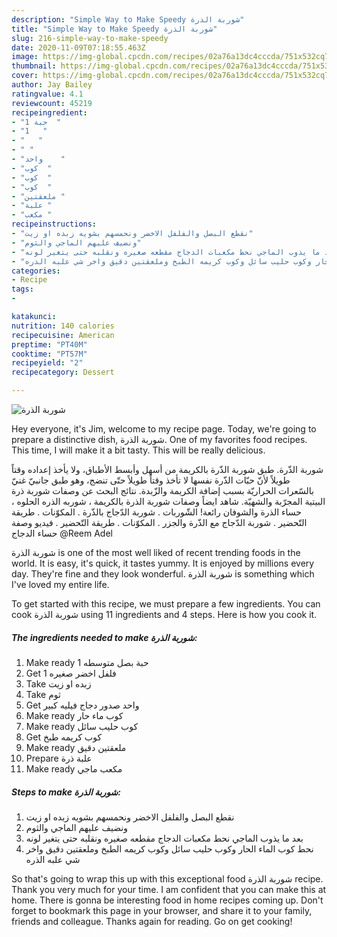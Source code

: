 ```yaml
---
description: "Simple Way to Make Speedy شوربة الذرة"
title: "Simple Way to Make Speedy شوربة الذرة"
slug: 216-simple-way-to-make-speedy
date: 2020-11-09T07:18:55.463Z
image: https://img-global.cpcdn.com/recipes/02a76a13dc4cccda/751x532cq70/الصورة-الرئيسية-لوصفةشوربة-الذرة.jpg
thumbnail: https://img-global.cpcdn.com/recipes/02a76a13dc4cccda/751x532cq70/الصورة-الرئيسية-لوصفةشوربة-الذرة.jpg
cover: https://img-global.cpcdn.com/recipes/02a76a13dc4cccda/751x532cq70/الصورة-الرئيسية-لوصفةشوربة-الذرة.jpg
author: Jay Bailey
ratingvalue: 4.1
reviewcount: 45219
recipeingredient:
- "1 حبة  "
- "1   "
- "   "
- " "
- "واحد    "
- "كوب  "
- "كوب  "
- "كوب  "
- "ملعقتين "
- "علبة "
- "مكعب "
recipeinstructions:
- "نقطع البصل والفلفل الاخضر ونحمسهم بشويه زبده او زيت"
- "ونضيف عليهم الماجي والثوم"
- "بعد ما يذوب الماجي نحط مكعبات الدجاج مقطعه صغيره ونقلبه حتى يتغير لونه"
- "نحط كوب الماء الحار وكوب حليب سائل وكوب كريمه الطبخ وملعقتين دقيق واخر شي علبه الذره"
categories:
- Recipe
tags:
- 

katakunci:  
nutrition: 140 calories
recipecuisine: American
preptime: "PT40M"
cooktime: "PT57M"
recipeyield: "2"
recipecategory: Dessert

---
```



![شوربة الذرة](https://img-global.cpcdn.com/recipes/02a76a13dc4cccda/751x532cq70/الصورة-الرئيسية-لوصفةشوربة-الذرة.jpg)

Hey everyone, it's Jim, welcome to my recipe page. Today, we're going to prepare a distinctive dish, شوربة الذرة. One of my favorites food recipes. This time, I will make it a bit tasty. This will be really delicious.

شوربة الذّرة. طبق شوربة الذّرة بالكريمة من أسهل وأبسط الأطباق، ولا يأخذ إعداده وقتاً طويلاً لأنّ حبّات الذّرة نفسها لا تأخذ وقتاً طويلاً حتّى تنضج، وهو طبق جانبيّ غنيّ بالسّعرات الحراريّة بسبب إضافة الكريمة والزّبدة. نتائج البحث عن وصفات شوربة ذرة البيتية المجرّبة والشهيّة. شاهد ايضاً وصفات شوربة الذرة بالكريمة ، شوربه الذره الحلوه ، حساء الذرة والشوفان رائعة! الشّوربات . شوربة الدّجاج بالذّرة . المكوّنات . طريقة التّحضير . شوربة الدّجاج مع الذّرة والجزر . المكوّنات . طريقة التّحضير . فيديو وصفة حساء الدجاج @Reem Adel

شوربة الذرة is one of the most well liked of recent trending foods in the world. It is easy, it's quick, it tastes yummy. It is enjoyed by millions every day. They're fine and they look wonderful. شوربة الذرة is something which I've loved my entire life.


To get started with this recipe, we must prepare a few ingredients. You can cook شوربة الذرة using 11 ingredients and 4 steps. Here is how you cook it.

<!--inarticleads1-->

##### The ingredients needed to make شوربة الذرة:

1. Make ready 1 حبة بصل متوسطه
1. Get 1 فلفل اخضر صغيره
1. Take  زبده او زيت
1. Take  ثوم
1. Get واحد صدور دجاج فيليه كبير
1. Make ready كوب ماء حار
1. Make ready كوب حليب سائل
1. Get كوب كريمه طبخ
1. Make ready ملعقتين دقيق
1. Prepare علبة ذرة
1. Make ready مكعب ماجي




<!--inarticleads2-->

##### Steps to make شوربة الذرة:

1. نقطع البصل والفلفل الاخضر ونحمسهم بشويه زبده او زيت
1. ونضيف عليهم الماجي والثوم
1. بعد ما يذوب الماجي نحط مكعبات الدجاج مقطعه صغيره ونقلبه حتى يتغير لونه
1. نحط كوب الماء الحار وكوب حليب سائل وكوب كريمه الطبخ وملعقتين دقيق واخر شي علبه الذره




So that's going to wrap this up with this exceptional food شوربة الذرة recipe. Thank you very much for your time. I am confident that you can make this at home. There is gonna be interesting food in home recipes coming up. Don't forget to bookmark this page in your browser, and share it to your family, friends and colleague. Thanks again for reading. Go on get cooking!
